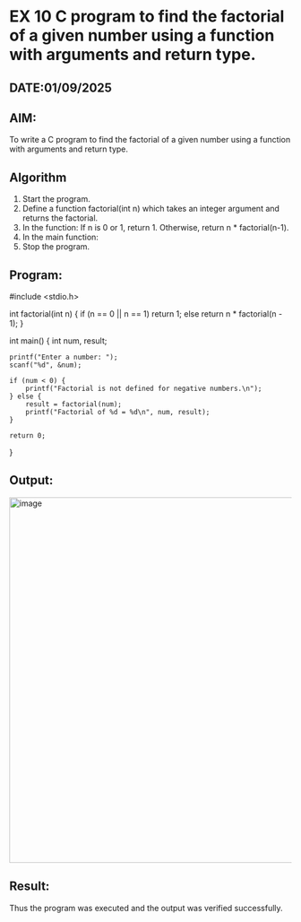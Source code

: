 # EX 10 C program to find the factorial of a given number using a function with arguments and return type.
## DATE:01/09/2025
## AIM:
To write a C program to find the factorial of a given number using a function with arguments and return type.

## Algorithm
1. Start the program.
2. Define a function factorial(int n) which takes an integer argument and returns the factorial.
3. In the function:
   If n is 0 or 1, return 1.
   Otherwise, return n * factorial(n-1).
4. In the main function: 
5. Stop the program.  

## Program:
#include <stdio.h>

int factorial(int n) {
    if (n == 0 || n == 1)
        return 1;
    else
        return n * factorial(n - 1);
}

int main() {
    int num, result;

    printf("Enter a number: ");
    scanf("%d", &num);

    if (num < 0) {
        printf("Factorial is not defined for negative numbers.\n");
    } else {
        result = factorial(num);
        printf("Factorial of %d = %d\n", num, result);
    }

    return 0;
}

## Output:

<img width="1502" height="652" alt="image" src="https://github.com/user-attachments/assets/4b2e7e72-fb1b-4afe-9787-4ee17402bdcb" />


## Result:
Thus the program was executed and the output was verified successfully.
